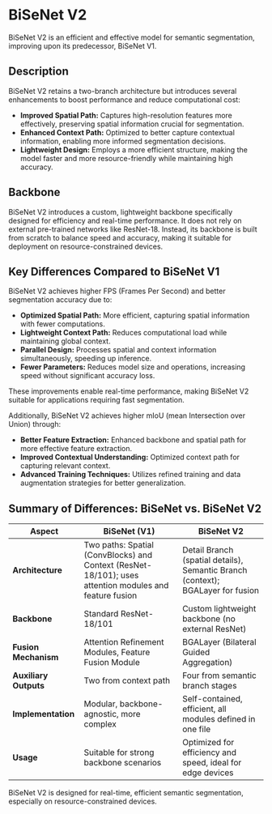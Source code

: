 # BiSeNet V2
BiSeNet V2 is an efficient and effective model for semantic segmentation, improving upon its predecessor, BiSeNet V1.

## Description

BiSeNet V2 retains a two-branch architecture but introduces several enhancements to boost performance and reduce computational cost:

- **Improved Spatial Path:** Captures high-resolution features more effectively, preserving spatial information crucial for segmentation.
- **Enhanced Context Path:** Optimized to better capture contextual information, enabling more informed segmentation decisions.
- **Lightweight Design:** Employs a more efficient structure, making the model faster and more resource-friendly while maintaining high accuracy.

## Backbone
BiSeNet V2 introduces a custom, lightweight backbone specifically designed for efficiency and real-time performance. It does not rely on external pre-trained networks like ResNet-18. Instead, its backbone is built from scratch to balance speed and accuracy, making it suitable for deployment on resource-constrained devices.

## Key Differences Compared to BiSeNet V1

BiSeNet V2 achieves higher FPS (Frames Per Second) and better segmentation accuracy due to:

- **Optimized Spatial Path:** More efficient, capturing spatial information with fewer computations.
- **Lightweight Context Path:** Reduces computational load while maintaining global context.
- **Parallel Design:** Processes spatial and context information simultaneously, speeding up inference.
- **Fewer Parameters:** Reduces model size and operations, increasing speed without significant accuracy loss.

These improvements enable real-time performance, making BiSeNet V2 suitable for applications requiring fast segmentation.

Additionally, BiSeNet V2 achieves higher mIoU (mean Intersection over Union) through:

- **Better Feature Extraction:** Enhanced backbone and spatial path for more effective feature extraction.
- **Improved Contextual Understanding:** Optimized context path for capturing relevant context.
- **Advanced Training Techniques:** Utilizes refined training and data augmentation strategies for better generalization.

## Summary of Differences: BiSeNet vs. BiSeNet V2

| Aspect                | BiSeNet (V1)                                                                 | BiSeNet V2                                                      |
|-----------------------|------------------------------------------------------------------------------|-----------------------------------------------------------------|
| **Architecture**      | Two paths: Spatial (ConvBlocks) and Context (ResNet-18/101); uses attention modules and feature fusion | Detail Branch (spatial details), Semantic Branch (context); BGALayer for fusion |
| **Backbone**          | Standard ResNet-18/101                                                       | Custom lightweight backbone (no external ResNet)                |
| **Fusion Mechanism**  | Attention Refinement Modules, Feature Fusion Module                          | BGALayer (Bilateral Guided Aggregation)                         |
| **Auxiliary Outputs** | Two from context path                                                        | Four from semantic branch stages                                |
| **Implementation**    | Modular, backbone-agnostic, more complex                                     | Self-contained, efficient, all modules defined in one file      |
| **Usage**             | Suitable for strong backbone scenarios                                       | Optimized for efficiency and speed, ideal for edge devices      |

BiSeNet V2 is designed for real-time, efficient semantic segmentation, especially on resource-constrained devices.
